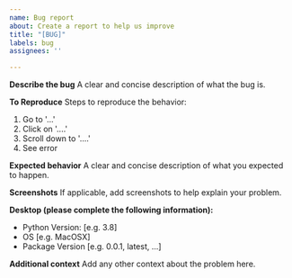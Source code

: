 ```yaml
---
name: Bug report
about: Create a report to help us improve
title: "[BUG]"
labels: bug
assignees: ''

---
```


**Describe the bug**
A clear and concise description of what the bug is.

**To Reproduce**
Steps to reproduce the behavior:
1. Go to '...'
2. Click on '....'
3. Scroll down to '....'
4. See error

**Expected behavior**
A clear and concise description of what you expected to happen.

**Screenshots**
If applicable, add screenshots to help explain your problem.

**Desktop (please complete the following information):**
 - Python Version: [e.g. 3.8]
 - OS [e.g. MacOSX]
 - Package Version [e.g. 0.0.1, latest, ...]

**Additional context**
Add any other context about the problem here.
